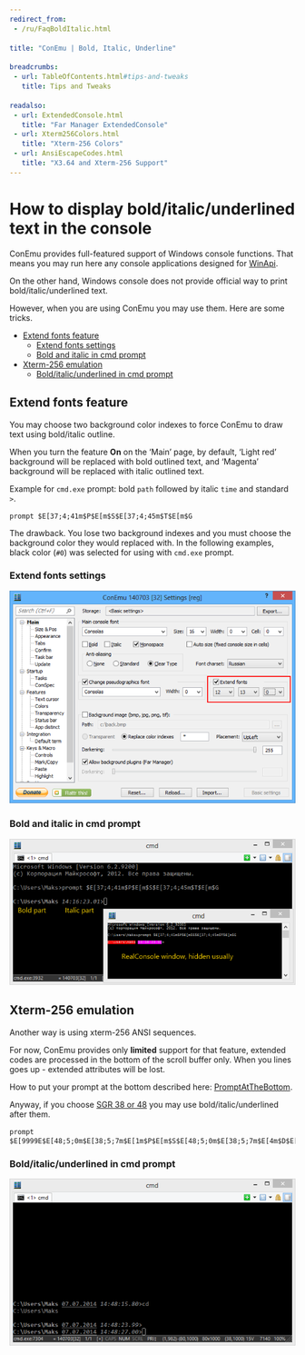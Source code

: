```yaml
---
redirect_from:
 - /ru/FaqBoldItalic.html

title: "ConEmu | Bold, Italic, Underline"

breadcrumbs:
 - url: TableOfContents.html#tips-and-tweaks
   title: Tips and Tweaks

readalso:
 - url: ExtendedConsole.html
   title: "Far Manager ExtendedConsole"
 - url: Xterm256Colors.html
   title: "Xterm-256 Colors"
 - url: AnsiEscapeCodes.html
   title: "X3.64 and Xterm-256 Support"
---
```


# How to display bold/italic/underlined text in the console

ConEmu provides full-featured support of Windows console functions.
That means you may run here any console applications designed
for [WinApi](WinApi.html).

On the other hand, Windows console does not provide official way
to print bold/italic/underlined text.

However, when you are using ConEmu you may use them. Here are some tricks.

* [Extend fonts feature](#Extend_fonts_feature)
  * [Extend fonts settings](#extended-fonts-settings)
  * [Bold and italic in cmd prompt](#bold-italic-cmd-prompt)
* [Xterm-256 emulation](#Xterm-256_emulation)
  * [Bold/italic/underlined in cmd prompt](#bold-italic-underlined-cmd-prompt)




<h2 id="Extend_fonts_feature"> Extend fonts feature </h2>

You may choose two background color indexes to force ConEmu
to draw text using bold/italic outline.

When you turn the feature **On** on the ‘Main’ page, by default,
‘Light red’ background will be replaced with bold outlined text,
and ‘Magenta’ background will be replaced with italic outlined text.

Example for `cmd.exe` prompt: bold `path` followed by italic `time` and standard `>`.

~~~
prompt $E[37;4;41m$P$E[m$S$E[37;4;45m$T$E[m$G
~~~

The drawback. You lose two background indexes and you must choose
the background color they would replaced with.
In the following examples, black color (`#0`)
was selected for using with `cmd.exe` prompt.


<h3 id="extended-fonts-settings"> Extend fonts settings </h3>

![ConEmu Settings: Extend fonts](/img/ConEmuExtFonts1.png)


<h3 id="bold-italic-cmd-prompt"> Bold and italic in cmd prompt </h3>

![ConEmu Settings: Bold and italic in cmd prompt](/img/ConEmuExtFonts2.png)



<h2 id="Xterm-256_emulation"> Xterm-256 emulation </h2>

Another way is using xterm-256 ANSI sequences.

For now, ConEmu provides only **limited** support for that feature,
extended codes are processed in the bottom of the scroll buffer only.
When you lines goes up - extended attributes will be lost.

How to put your prompt at the bottom described here:
[PromptAtTheBottom](PromptAtTheBottom.html).

Anyway, if you choose [SGR 38 or 48](AnsiEscapeCodes.html)
you may use bold/italic/underlined after them.

~~~
prompt $E[9999E$E[48;5;0m$E[38;5;7m$E[1m$P$E[m$S$E[48;5;0m$E[38;5;7m$E[4m$D$E[m$S$E[48;5;0m$E[38;5;7m$E[3m$T$E[m$g
~~~


<h3 id="bold-italic-underlined-cmd-prompt"> Bold/italic/underlined in cmd prompt </h3>

![ConEmu Settings: Bold, italic and underlined in cmd prompt](/img/ConEmuExtFonts3.png)

